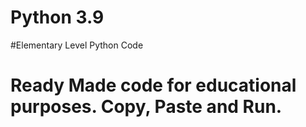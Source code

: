 # Python 3.9
#Elementary Level Python Code
# Ready Made code for educational purposes. Copy, Paste and Run.
